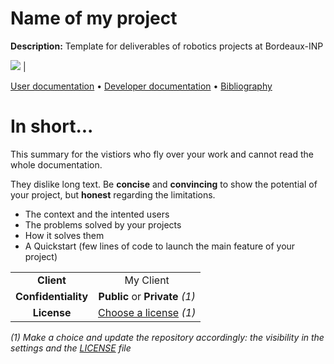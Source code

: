 # Name of my project

**Description:** Template for deliverables of robotics projects at Bordeaux-INP

<img src="https://via.placeholder.com/900x300.png?text=Picture+or+video+illustrating+the+most+your+project"> |

[User documentation](docs/user) • [Developer documentation](docs/developer) • [Bibliography](docs/bibliography)
  
# In short...

This summary for the vistiors who fly over your work and cannot read the whole documentation. 

They dislike long text. Be **concise** and **convincing** to show the potential of your project, but **honest** regarding the limitations.  

* The context and the intented users
* The problems solved by your projects
* How it solves them
* A Quickstart (few lines of code to launch the main feature of your project) 

|                                |        |
|:------------------------------------:|:------------------------:|
| **Client**                       |   My Client |
| **Confidentiality**       | **Public** or **Private** *(1)* |
| **License**               |  [Choose a license](https://choosealicense.com/) *(1)*  |



*(1) Make a choice and update the repository accordingly: the visibility in the settings and the [LICENSE](./LICENSE) file*
